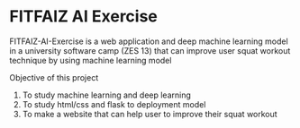 # FITFAIZ AI Exercise

FITFAIZ-AI-Exercise is a web application and deep machine learning model in a university software camp (ZES 13) that can improve user squat workout technique by using machine learning model 

Objective of this project
1. To study machine learning and deep learning 
2. To study html/css and flask to deployment model
2. To make a website that can help user to improve their squat workout 

